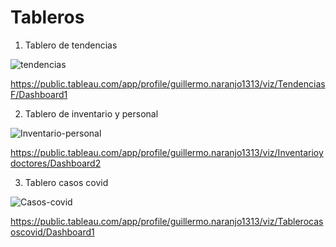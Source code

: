 # Tableros

1. Tablero de tendencias 

![tendencias](https://user-images.githubusercontent.com/70484786/120016547-5cf77980-bfaa-11eb-98d8-e22a8d6fd769.PNG)

https://public.tableau.com/app/profile/guillermo.naranjo1313/viz/TendenciasF/Dashboard1

2. Tablero de inventario y personal 

![Inventario-personal](https://user-images.githubusercontent.com/70484786/120016782-a051e800-bfaa-11eb-8070-490aff9c25b5.PNG)

https://public.tableau.com/app/profile/guillermo.naranjo1313/viz/Inventarioydoctores/Dashboard2

3. Tablero casos covid 

![Casos-covid](https://user-images.githubusercontent.com/70484786/120017530-97ade180-bfab-11eb-8cff-6bf61e014c24.PNG)

https://public.tableau.com/app/profile/guillermo.naranjo1313/viz/Tablerocasoscovid/Dashboard1



